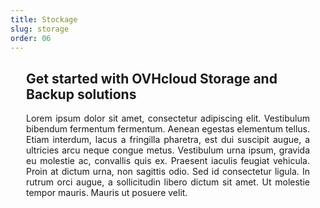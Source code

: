 ```yaml
---
title: Stockage
slug: storage
order: 06
---
```


<style>

#page {
  display: flex;
  flex-direction: column-reverse;
}

.large-6,
.medium-6 {
  width:100% !important;
}
.columns > h3 {
  display:none;
}
.doc-list {
  display:flex;
  flex-wrap:wrap;
  margin:0 -15px;
}
.doc-list li {
  padding:15px;
  border-bottom:none !important;
  width:50%;
}
.doc-list li a {
  align-content:center;
  background:#fafafa;
  border:1px solid #d8d8d8;
  border-radius:8px;
  box-shadow:0 2px 5px rgba(0,0,0,0.16), 0 2px 10px rgba(0,0,0,.12%);
  display:grid;
  font-size:24px;
  height:100%;
  justify-content:center;
  padding:25px 15px;
  text-align:center;
}
.doc-list li a:hover {
  background:#efefef;
}
.doc-list li a,
.doc-list li a:hover,
.doc-list li a:focus,
.doc-list li a:active {
  text-decoration:none !important;
}
.row.product a {
  color: #000 !important;
}
#page a span {
  display:contents;
}
#customProductIndex {
padding:0 25px 15px;
}
#customProductIndex p {
text-align:justify;
}

:root {
  --col-nbrs:1;
}
@media screen and (min-width: 40em) {
:root {
  --col-nbrs:2;
}
}
@media screen and (min-width: 64em) {
:root {
  --col-nbrs:4;
}
}

.doc-list li a:after {
  display:block;
  margin-top:15px;
  text-align:center;
}
.doc-list li a[href~="block-storage"]:after {
  content:"In rutrum orci augue, a sollicitudin libero dictum sit";
}

</style>

<div id="customProductIndex">

<h2>Get started with OVHcloud Storage and Backup solutions</h2>

<p>Lorem ipsum dolor sit amet, consectetur adipiscing elit. Vestibulum bibendum fermentum fermentum. Aenean egestas elementum tellus. Etiam interdum, lacus a fringilla pharetra, est dui suscipit augue, a ultricies arcu neque congue metus. Vestibulum urna ipsum, gravida eu molestie ac, convallis quis ex. Praesent iaculis feugiat vehicula. Proin at dictum urna, non sagittis odio. Sed id consectetur ligula. In rutrum orci augue, a sollicitudin libero dictum sit amet. Ut molestie tempor mauris. Mauris ut posuere velit.</p>
</div>
